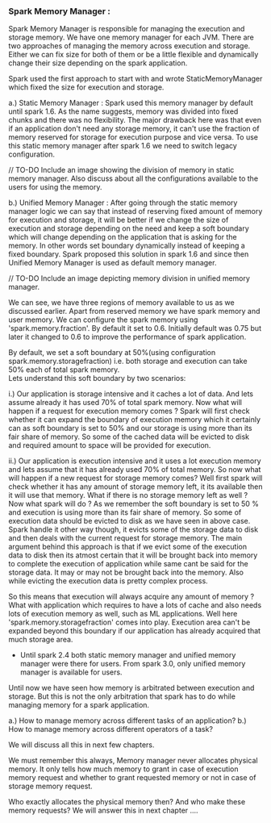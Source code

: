 ### Spark Memory Manager :

Spark Memory Manager is responsible for managing the execution and storage memory. We have one memory manager for each 
JVM. There are two approaches of managing the memory across execution and storage. Either we can fix size for both of 
them or be a little flexible and dynamically change their size depending on the spark application.

Spark used the first approach to start with and wrote StaticMemoryManager which fixed the size for execution and storage.

a.) Static Memory Manager : Spark used this memory manager by default until spark 1.6. As the name suggests, memory was
divided into fixed chunks and there was no flexibility. The major drawback here was that even if an application don't need
any storage memory, it can't use the fraction of memory reserved for storage for execution purpose and vice versa. To 
use this static memory manager after spark 1.6 we need to switch legacy configuration.

// TO-DO
Include an image showing the division of memory in static memory manager. Also discuss about all the configurations
available to the users for using the memory.

b.) Unified Memory Manager : After going through the static memory manager logic we can say that instead of reserving 
fixed amount of memory for execution and storage, it will be better if we change the size of execution and storage depending 
on the need and keep a soft boundary which will change depending on the application that is asking for the memory. In 
other words set boundary dynamically instead of keeping a fixed boundary. Spark proposed this solution in spark 1.6 and since
then Unified Memory Manager is used as default memory manager.

// TO-DO
Include an image depicting memory division in unified memory manager. 

We can see, we have three regions of memory available to us as we discussed earlier. Apart from reserved memory we have
spark memory and user memory. We can configure the spark memory using 'spark.memory.fraction'. By default it set to
0.6. Initially default was 0.75 but later it changed to 0.6 to improve the performance of spark application.

By default, we set a soft boundary at 50%(using configuration spark.memory.storagefraction) i.e. both storage and execution
can take 50% each of total spark memory.  
Lets understand this soft boundary by two scenarios:

i.) Our application is storage intensive and it caches a lot of data. And lets assume already it has used 70% of total 
spark memory. Now what will happen if a request for execution memory comes ? Spark will first check whether it can expand
the boundary of execution memory which it certainly can as soft boundary is set to 50% and our storage is using more than
its fair share of memory. So some of the cached data will be evicted to disk and required amount to space will be provided
for execution.

ii.) Our application is execution intensive and it uses a lot execution memory and lets assume that it has already used 
70% of total memory. So now what will happen if a new request for storage memory comes? Well first spark will check 
whether it has any amount of storage memory left, it its available then it will use that memory. What if there is no 
storage memory left as well ? Now what spark will do ? As we remember the soft boundary is set to 50 % and execution is 
using more than its fair share of memory. So some of execution data should be evicted to disk as we have seen in above case.
Spark handle it other way though, it evicts some of the storage data to disk and then deals with the current request for
storage memory. The main argument behind this approach is that if we evict some of the execution data to disk then its atmost 
certain that it will be brought back into memory to complete the execution of application while same cant be said for the
storage data. It may or may not be brought back into the memory. Also while evicting the execution data is pretty 
complex process.

So this means that execution will always acquire any amount of memory ? What with application which requires to have a 
lots of cache and also needs lots of execution memory as well, such as ML applications. Well here 'spark.memory.storagefraction' 
comes into play. Execution area can't be expanded beyond this boundary if our application has already acquired that much
storage area. 

* Until spark 2.4 both static memory manager and unified memory manager were there for users. From spark 3.0, only unified
memory manager is available for users.


Until now we have seen how memory is arbitrated between execution and storage. But this is not the only arbitration that spark
has to do while managing memory for a spark application.

a.) How to manage memory across different tasks of an application?
b.) How to manage memory across different operators of a task?

We will discuss all this in next few chapters.

We must remember this always, Memory manager never allocates physical memory. It only tells how much memory to grant
in case of execution memory request and whether to grant requested memory or not in case of storage memory request.

Who exactly allocates the physical memory then? And who make these memory requests?
We will answer this in next chapter ....
